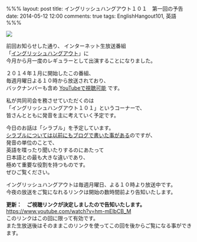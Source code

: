 %%%
layout: post
title: イングリッシュハングアウト１０１　第一回の予告
date: 2014-05-12 12:00
comments: true
tags: EnglishHangout101, 英語
%%%

<img src="/assets/images/common/english-hangout101-logo.jpeg" />

前回お知らせした通り、
インターネット生放送番組<br />
「[イングリッシュハングアウト](http://wailingual.jp/column/hangout.html)」に<br />
今月から月一度のレギュラーとして出演することになりました。

２０１４年１月に開始したこの番組、<br />
毎週月曜日よる１０時から放送されており、<br />
バックナンバーも含め [YouTubeで視聴可能](https://www.youtube.com/channel/UC5bDl45j5grWyL2QYo_XyKw) です。

私が共同司会を務させていただくのは<br />
「イングリッシュハングアウト１０１」というコーナーで、<br />
皆さんとともに発音を主に考えていく予定です。

今日のお話は「シラブル」を予定しています。<br />
<a href="/2012/11/15/pronunciation-syllables-1/">シラブルについては以前にもブログで書いた事がある</a>のですが、<br />
発音の単位のことで、<br />
英語を喋ったり聞いたりするのにあたって<br />
日本語との最も大きな違いであり、<br />
極めて重要な役割を持つものです。<br />
ぜひご覧ください。

イングリッシュハングアウトは毎週月曜日、よる１０時より放送中です。<br />
今夜の放送をご覧になれるリンクは開始の数時間前より告知いたします。

**更新：　ご視聴リンクが決定しましたので告知いたします。**<br />
<a href="https://www.youtube.com/watch?v=hm-mElbCB_M" target="_blank">https://www.youtube.com/watch?v=hm-mElbCB_M</a><br />
このリンクはこの回に限って有効です。<br />
また生放送後はそのままこのリンクを使ってこの回を後からご覧になる事ができます。
